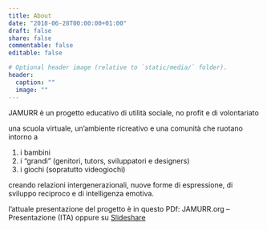 ```yaml
---
title: About
date: "2018-06-28T00:00:00+01:00"
draft: false
share: false
commentable: false
editable: false

# Optional header image (relative to `static/media/` folder).
header:
  caption: ""
  image: ""
---
```

JAMURR è un progetto educativo di utilità sociale, no profit e di volontariato

una scuola virtuale, un’ambiente ricreativo e una comunità che ruotano intorno a

1. i bambini
2. i “grandi” (genitori, tutors, sviluppatori e designers)
3. i giochi (sopratutto videogiochi)

creando relazioni intergenerazionali, nuove forme di espressione, di sviluppo reciproco e di intelligenza emotiva.

l’attuale presentazione del progetto è in questo PDf: JAMURR.org – Presentazione (ITA) oppure su [Slideshare](https://www.slideshare.net/StefanoCecere/jamurr-presentazione-2016)

